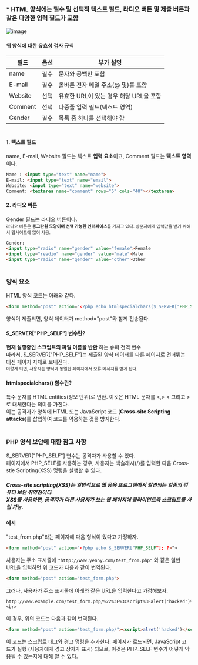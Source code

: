 ### * HTML 양식에는 필수 및 선택적 텍스트 필드, 라디오 버튼 및 제출 버튼과 같은 다양한 입력 필드가 포함 <br>
![image](https://user-images.githubusercontent.com/117110034/199274783-7c78fa7a-2d65-4e7a-878d-8b6b48a4ae6a.png) <br>

#### 위 양식에 대한 유효성 검사 규칙

|**필드**|옵션|부가 설명|
|------|---|---|
|name|필수|문자와 공백만 포함|
|E-mail|필수|올바른 전자 메일 주소(@ 및)를 포함|
|Website|선택|유효한 URL이 있는 경우 해당 URL을 포함|
|Comment|선택|다중줄 입력 필드(텍스트 영역)|
|Gender|필수|목록 중 하나를 선택해야 함|

#

#### 1. 텍스트 필드
name, E-mail, Website 필드는 텍스트 **입력 요소**이고, Comment 필드는 **텍스트 영역**이다.
```html
Name : <input type="text" name="name">
E-mail: <input type="text" name="email">
Website: <input type="text" name="website">
Comment: <textarea name="comment" rows="5" cols="40"></textarea>
```

#### 2. 라디오 버튼
Gender 필드는 라디오 버튼이다. <br> <sub>라디오 버튼은 **동그란원 모양이며 선택 가능한 인터페이스**를 가지고 있다. 방문자에게 입력값을 받기 위해서 웹사이트에 많이 사용.</sub>
```html
Gender:
<input type="radio" name="gender" value="female">Female
<input type="readio" name="gender" value="male">Male
<input type="radio" name="gender" value="other">Other
```

#

### 양식 요소
HTML 양식 코드는 아래와 같다.

```html
<form method="post" action="<?php echo htmlspecialchars($_SERVER["PHP_SELF"]); ?>
```

양식이 제출되면, 양식 데이터가 method="post"와 함께 전송된다. <br>
#### $_SERVER["PHP_SELF"] 변수란?
**현재 실행중인 스크립트의 파일 이름을 반환** 하는 슈퍼 전역 변수 <br> 따라서, $_SERVER["PHP_SELF"]는 제출된 양식 데이터를 다른 페이지로 건너뛰는 대신 페이지 자체로 보내진다. <br> <sub> 이렇게 되면, 사용자는 양식과 동일한 페이지에서 오류 메세지를 받게 된다.</sub><br>
#### htmlspecialchars() 함수란?
특수 문자를 HTML entities(정보 단위)로 변환. 이것은 HTML 문자를 <,> &lt; 그리고 &gt;로 대체한다는 의미를 가진다. <br> 이는 공격자가 양식에 HTML 또는 JavaScript 코드 (**Cross-site Scripting attacks**)를 삽입하여 코드를 악용하는 것을 방지한다.

#

### PHP 양식 보안에 대한 참고 사항
$_SERVER["PHP_SELF"] 변수는 공격자가 사용할 수 있다.<br> 페이지에서 PHP_SELF를 사용하는 경우, 사용자는 백슬래시(/)를 입력한 다음 Cross-stie Scripting(XSS) 명령을 실행할 수 있다. <br>
##### Cross-site scripting(XSS)는 일반적으로 웹 응용 프로그램에서 발견되는 일종의 컴퓨터 보안 취약점이다. <br> XSS를 사용하면, 공격자가 다른 사용자가 보는 웹 페이지에 클라이언트측 스크립트를 사입 가능. <br>
#### 예시
"test_from.php"라는 페이지에 다음 형식이 있다고 가정하자. 
```html
<form method="post" action="<?php echo $_SERVER["PHP_SELF"]; ?>">
```
사용자는 주소 표시줄에 ```"http://www.yenny.com/test_from.php"``` 와 같은 일반 URL을 입력하면 위 코드가 다음과 같이 번역된다. 
```html
<form method="post" action="test_form.php">
```
그러나, 사용자가 주소 표시줄에 아래와 같은 URL을 입력한다고 가정해보자. <br>
```
http://www.example.com/test_form.php/%22%3E%3Cscript%3Ealert('hacked')%3C/script%3E <br>
```

이 경우, 위의 코드는 다음과 같이 번역된다.
```html
<form method="post" action="test_form.php/"><script>alret('hacked')</script>
```
이 코드는 스크립트 태그와 경고 명령을 추가한다. 페이지가 로드되면, JavaScript 코드가 실행 (사용자에게 경고 상자가 표시) 되므로, 이것은 PHP_SELF 변수가 어떻게 악용될 수 있는지에 대해 알 수 있다. <br>

##### <script> 태그 안에 모든 JavaScript 코드를 추가할 수 있다. <br> 공격자는 사용자를 다른 서버의 파일로 리디렉션할 수 있으며, 해당 파일에는 전역 변수를 변경하거나, 사용자 데이터를 저장하기 위해 양식을 다른 주소로 제출할 수 있는 악성 코드가 포함 된다.
  
#
  
### $_SERVER["PHP_SELF"] 악용을 피하는 방법
htmlspecialchars() 함수를 사용하여 피할 수 있다. 
  
#### 양식 코드
```html
<form method="post" action="<?php echo htmlspecialchars($_SERVER["PHP_SELF"]); ?>">
```
  
htmlspecialchars() 함수는 특수문자를 HTML entities로 변환하기 때문에, 공격자가 PHP_SELF 변수를 악용하려고 하면, 아래와 같은 결과가 출력된다.
```html
<form method="post" action="test_form.php/&quot;&gt;&lt;script&gt;alert('hacked')&lt;/script&gt;">
``` 
이렇게 되면, 악용 시도가 실패되고, 아무런 피해가 없다.
      
#

### PHP로 양식 데이터 유효성 검사
일단, PHP의 htmlspecialchars() 함수를 통해 **모든 변수를 전달** 해야 한다. <br> htmlspecialchars() 함수를 사용할 때, 사용자가 텍스트 필등 다음을 제출하려고 한다면: <br>
```
<script>location.href('http://www.hacked.com')</script>
```

아래와 같이 HTML escapde 코드로 저장되므로 실행 되지 않는다. <br>
```
&lt;script&gt;location.href('http://www.hacked.com')&lt;/script&gt;
```

이제 코드를 페이지나 이메일에 안전하게 표시할 수 있지만, 사용자가 약식을 제출할 때 두 가지 작업이 필요하다. <br>
1. 사용자가 입력 데이터에 불필요한 문자 (공백, 탭, 줄 바꿈) 입력 제거 - PHP trim() 함수 사용 <br>
2. 사용자가 입력 데이터에 백슬래시 (\) 입력 제거 - PHP stripslashes() 함수 사용 <br>
  
#### trim() 함수와 stripslashes() 함수를 사용한 스크립트 예시
```php
<?php 
// 변수를 정의하고 빈 값으로 설정
$name = $email = $gender = $comment = $website = "";

if ($_SERVER["REQUEST_METHOD"] == "POST") {
// $_SERVER["REQUEST_METHOD"]를 사용하여 양식이 제출 되었는지 확인
// REQUEST_METHOD가 POST이면, 양식이 제출된 것이며, 유효성 검사가 필요. 제출하지 않는 경우, 검사를 건너뛰고 빈 양식을 표시.
  $name = test_input($_POST["name"]);
  $email = test_input($_POST["email"]);
  $website = test_input($_POST["website"]);
  $comment = test_input($_POST["comment"]);
  $gender = test_input($_POST["gender"]);
}

function test_input($data) {
  $data = trim($data); // 불필요한 문자 제거
  $data = stripslashes($data); // 백슬래시 제거
  $data = htmlspeicalchars($data); // 특수 문자를 HTML entities(정보 단위)로 변환 (XSS 방지)
  return $data;
}
?>
```
  
                                                                           
                                                                          
